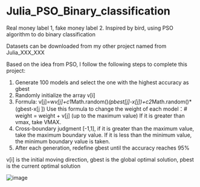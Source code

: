 # Julia_PSO_Binary_classification
Real money label 1, fake money label 2. Inspired by bird, using PSO algorithm to do binary classification

Datasets can be downloaded from my other project named from Julia_XXX_XXX

Based on the idea from PSO, I follow the following steps to complete this project:

1. Generate 100 models and select the one with the highest accuracy as gbest
2. Randomly initialize the array v[i]
3. Formula: v[j]=w*v[j]+c1*Math.random()*(pbest[j]-x[j])+c2*Math.random()*(gbest-x[j ])
Use this formula to change the weight of each model：# weight = weight + v[j] (up to the maximum value)
If it is greater than vmax, take VMAX.
4. Cross-boundary judgment [-1,1], if it is greater than the maximum value, take the maximum boundary value. If it is less than the minimum value, the minimum boundary value is taken.
5. After each generation, redefine gbest until the accuracy reaches 95%

v[i] is the initial moving direction, gbest is the global optimal solution, pbest is the current optimal solution

![image](https://user-images.githubusercontent.com/100655843/182497771-e884baf3-adf3-4bc0-b7d3-06868ff55872.png)
